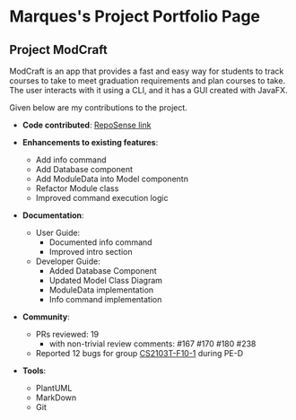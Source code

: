 # Marques's Project Portfolio Page

## Project ModCraft

ModCraft is an app that provides a fast and easy way for students to track courses
to take to meet graduation requirements and plan courses to take. The user interacts
with it using a CLI, and it has a GUI created with JavaFX.

Given below are my contributions to the project.

- **Code contributed**: [RepoSense link](https://nus-cs2103-ay2324s1.github.io/tp-dashboard/#/widget/?search=&sort=groupTitle&sortWithin=title&timeframe=commit&mergegroup=&groupSelect=groupByRepos&breakdown=true&checkedFileTypes=docs~functional-code~test-code&since=2023-09-22&chartGroupIndex=46&chartIndex=0)

- **Enhancements to existing features**:
  - Add info command
  - Add Database component
  - Add ModuleData into Model componentn
  - Refactor Module class
  - Improved command execution logic

- **Documentation**:

  - User Guide:
    - Documented info command
    - Improved intro section
  - Developer Guide:
    - Added Database Component
    - Updated Model Class Diagram
    - ModuleData implementation
    - Info command implementation

- **Community**:

  - PRs reviewed: 19
    - with non-trivial review comments: #167 #170 #180 #238
  - Reported 12 bugs for group [CS2103T-F10-1](https://github.com/AY2324S1-CS2103T-F10-1/tp/issues?q=is%3Aissue+%5BPE-D%5D%5BTester+C%5D+) during PE-D

- **Tools**:
  - PlantUML
  - MarkDown
  - Git
